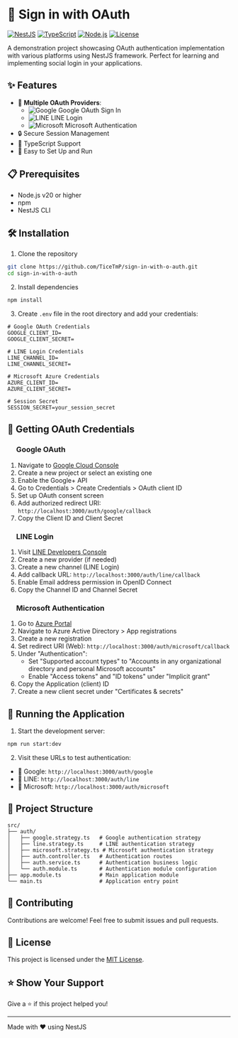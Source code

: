 # 🔐 Sign in with OAuth

[![NestJS](https://img.shields.io/badge/NestJS-E0234E?style=for-the-badge&logo=nestjs&logoColor=white)](https://nestjs.com/)
[![TypeScript](https://img.shields.io/badge/TypeScript-3178C6?style=for-the-badge&logo=typescript&logoColor=white)](https://www.typescriptlang.org/)
[![Node.js](https://img.shields.io/badge/Node.js-339933?style=for-the-badge&logo=node.js&logoColor=white)](https://nodejs.org/)
[![License](https://img.shields.io/badge/License-MIT-blue.svg?style=for-the-badge)](LICENSE)

A demonstration project showcasing OAuth authentication implementation with various platforms using NestJS framework.
Perfect for learning and implementing social login in your applications.

## ✨ Features

- 🔑 **Multiple OAuth Providers**:
    - ![Google](https://img.shields.io/badge/Google-4285F4?style=flat&logo=google&logoColor=white) Google OAuth Sign In
    - ![LINE](https://img.shields.io/badge/LINE-00C300?style=flat&logo=line&logoColor=white) LINE Login
    - ![Microsoft](https://img.shields.io/badge/Microsoft-5E5E5E?style=flat&logo=microsoft&logoColor=white) Microsoft
      Authentication
- 🔒 Secure Session Management
- 📝 TypeScript Support
- 🚀 Easy to Set Up and Run

## 📋 Prerequisites

- Node.js v20 or higher
- npm
- NestJS CLI

## 🛠️ Installation

1. Clone the repository

```bash
git clone https://github.com/TiceTmP/sign-in-with-o-auth.git
cd sign-in-with-o-auth
```

2. Install dependencies

```bash
npm install
```

3. Create `.env` file in the root directory and add your credentials:

```env
# Google OAuth Credentials
GOOGLE_CLIENT_ID=
GOOGLE_CLIENT_SECRET=

# LINE Login Credentials
LINE_CHANNEL_ID=
LINE_CHANNEL_SECRET=

# Microsoft Azure Credentials
AZURE_CLIENT_ID=
AZURE_CLIENT_SECRET=

# Session Secret
SESSION_SECRET=your_session_secret
```

## 🔑 Getting OAuth Credentials

### <img src="https://www.google.com/favicon.ico" width="16"/> Google OAuth

1. Navigate to [Google Cloud Console](https://console.cloud.google.com/)
2. Create a new project or select an existing one
3. Enable the Google+ API
4. Go to Credentials > Create Credentials > OAuth client ID
5. Set up OAuth consent screen
6. Add authorized redirect URI: `http://localhost:3000/auth/google/callback`
7. Copy the Client ID and Client Secret

### <img src="https://line.me/favicon.ico" width="16"/> LINE Login

1. Visit [LINE Developers Console](https://developers.line.biz/console/)
2. Create a new provider (if needed)
3. Create a new channel (LINE Login)
4. Add callback URL: `http://localhost:3000/auth/line/callback`
5. Enable Email address permission in OpenID Connect
6. Copy the Channel ID and Channel Secret

### <img src="https://www.microsoft.com/favicon.ico" width="16"/> Microsoft Authentication

1. Go to [Azure Portal](https://portal.azure.com)
2. Navigate to Azure Active Directory > App registrations
3. Create a new registration
4. Set redirect URI (Web): `http://localhost:3000/auth/microsoft/callback`
5. Under "Authentication":
    - Set "Supported account types" to "Accounts in any organizational directory and personal Microsoft accounts"
    - Enable "Access tokens" and "ID tokens" under "Implicit grant"
6. Copy the Application (client) ID
7. Create a new client secret under "Certificates & secrets"

## 🚀 Running the Application

1. Start the development server:

```bash
npm run start:dev
```

2. Visit these URLs to test authentication:

- 🔵 Google: `http://localhost:3000/auth/google`
- 💚 LINE: `http://localhost:3000/auth/line`
- 🔷 Microsoft: `http://localhost:3000/auth/microsoft`

## 📁 Project Structure

```
src/
├── auth/
│   ├── google.strategy.ts   # Google authentication strategy
│   ├── line.strategy.ts     # LINE authentication strategy
│   ├── microsoft.strategy.ts # Microsoft authentication strategy
│   ├── auth.controller.ts   # Authentication routes
│   ├── auth.service.ts      # Authentication business logic
│   └── auth.module.ts       # Authentication module configuration
├── app.module.ts            # Main application module
└── main.ts                  # Application entry point
```

## 🤝 Contributing

Contributions are welcome! Feel free to submit issues and pull requests.

## 📄 License

This project is licensed under the [MIT License](LICENSE).

## ⭐ Show Your Support

Give a ⭐️ if this project helped you!

---
Made with ❤️ using NestJS